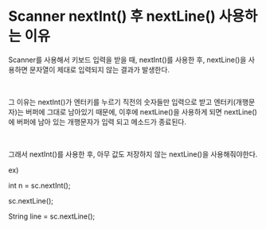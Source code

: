# Scanner nextInt() 후 nextLine() 사용하는 이유 

Scanner를 사용해서 키보드 입력을 받을 때, nextInt()를 사용한 후, nextLine()을 사용하면 문자열이 제대로 입력되지 않는 결과가 발생한다. 

<br/>

그 이유는 nextInt()가 엔터키를 누르기 직전의 숫자들만 입력으로 받고 엔터키(개행문자)는 버퍼에 그대로 남아있기 때문에, 이후에 nextLine()을 사용하게 되면 nextLine()에 버퍼에 남아 있는 개행문자가 입력 되고 메소드가 종료된다. 

<br/>

그래서 nextInt()를 사용한 후, 아무 값도 저장하지 않는 nextLine()을 사용해줘야한다. 

ex) 

int n = sc.nextInt();

sc.nextLine();

String line = sc.nextLine();